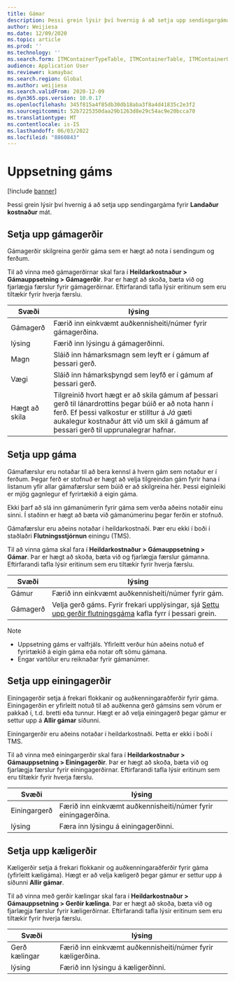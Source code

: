```yaml
---
title: Gámar
description: Þessi grein lýsir því hvernig á að setja upp sendingargáma fyrir kostnaðareininguna Landað.
author: Weijiesa
ms.date: 12/09/2020
ms.topic: article
ms.prod: ''
ms.technology: ''
ms.search.form: ITMContainerTypeTable, ITMContainerTable, ITMContainerUnitTypeTable, ITMRefrigerationTypeTable, ITMContainersListPage, ITMContainers
audience: Application User
ms.reviewer: kamaybac
ms.search.region: Global
ms.author: weijiesa
ms.search.validFrom: 2020-12-09
ms.dyn365.ops.version: 10.0.17
ms.openlocfilehash: 345f815a4f85db30db18aba3f8a4d41835c2e3f2
ms.sourcegitcommit: 52b7225350daa29b1263d8e29c54ac9e20bcca70
ms.translationtype: MT
ms.contentlocale: is-IS
ms.lasthandoff: 06/03/2022
ms.locfileid: "8860843"
---
```

# <a name="shipping-container-setup"></a>Uppsetning gáms

[!include [banner](../../includes/banner.md)]

Þessi grein lýsir því hvernig á að setja upp sendingargáma fyrir **Landaður kostnaður** mát.

## <a name="set-up-shipping-container-types"></a><a id="shipping-container-types"></a>Setja upp gámagerðir

Gámagerðir skilgreina gerðir gáma sem er hægt að nota í sendingum og ferðum.

Til að vinna með gámagerðirnar skal fara í **Heildarkostnaður \> Gámauppsetning \> Gámagerðir**. Þar er hægt að skoða, bæta við og fjarlægja færslur fyrir gámagerðirnar. Eftirfarandi tafla lýsir eritinum sem eru tiltækir fyrir hverja færslu.

| Svæði | lýsing |
|---|---|
| Gámagerð | Færið inn einkvæmt auðkennisheiti/númer fyrir gámagerðina. |
| lýsing | Færið inn lýsingu á gámagerðinni. |
| Magn | Sláið inn hámarksmagn sem leyft er í gámum af þessari gerð. |
| Vægi | Sláið inn hámarksþyngd sem leyfð er í gámum af þessari gerð. |
| Hægt að skila | Tilgreinið hvort hægt er að skila gámum af þessari gerð til lánardrottins þegar búið er að nota hann í ferð. Ef þessi valkostur er stilltur á *Já* gæti aukalegur kostnaður átt við um skil á gámum af þessari gerð til upprunalegrar hafnar. |

## <a name="set-up-shipping-containers"></a>Setja upp gáma

Gámafærslur eru notaðar til að bera kennsl á hvern gám sem notaður er í ferðum. Þegar ferð er stofnuð er hægt að velja tilgreindan gám fyrir hana í listanum yfir allar gámafærslur sem búið er að skilgreina hér. Þessi eiginleiki er mjög gagnlegur ef fyrirtækið á eigin gáma.

Ekki þarf að slá inn gámanúmerin fyrir gáma sem verða aðeins notaðir einu sinni. Í staðinn er hægt að bæta við gámanúmerinu þegar ferðin er stofnuð.

Gámafærslur eru aðeins notaðar í heildarkostnaði. Þær eru ekki í boði í staðlaðri **Flutningsstjórnun** einingu (TMS).

Til að vinna gáma skal fara í **Heildarkostnaður \> Gámauppsetning \> Gámar**. Þar er hægt að skoða, bæta við og fjarlægja færslur gámanna. Eftirfarandi tafla lýsir eritinum sem eru tiltækir fyrir hverja færslu.

| Svæði | lýsing |
|---|---|
| Gámur | Færið inn einkvæmt auðkennisheiti/númer fyrir gám. |
| Gámagerð | Velja gerð gáms. Fyrir frekari upplýsingar, sjá [Settu upp gerðir flutningsgáma](#shipping-container-types) kafla fyrr í þessari grein. |

> [!NOTE]
> - Uppsetning gáms er valfrjáls. Yfirleitt verður hún aðeins notuð ef fyrirtækið á eigin gáma eða notar oft sömu gámana.
> - Engar vartölur eru reiknaðar fyrir gámanúmer.

## <a name="set-up-unit-types"></a><a name="unit-types"></a>Setja upp einingagerðir

Einingagerðir setja á frekari flokkanir og auðkenningaraðferðir fyrir gáma. Einingagerðin er yfirleitt notuð til að auðkenna gerð gámsins sem vörum er pakkað í, t.d. bretti eða tunnur. Hægt er að velja einingagerð þegar gámur er settur upp á **Allir gámar** síðunni.

Einingargerðir eru aðeins notaðar í heildarkostnaði. Þetta er ekki í boði í TMS.

Til að vinna með einingargerðir skal fara í **Heildarkostnaður \> Gámauppsetning \> Einingagerðir**. Þar er hægt að skoða, bæta við og fjarlægja færslur fyrir einingagerðirnar. Eftirfarandi tafla lýsir eritinum sem eru tiltækir fyrir hverja færslu.

| Svæði | lýsing |
|---|---|
| Einingargerð | Færið inn einkvæmt auðkennisheiti/númer fyrir einingagerðina. |
| lýsing | Færa inn lýsingu á einingagerðinni. |

## <a name="set-up-refrigeration-types"></a><a name="refrigeration-types"></a>Setja upp kæligerðir

Kæligerðir setja á frekari flokkanir og auðkenningaraðferðir fyrir gáma (yfirleitt kæligáma). Hægt er að velja kæligerð þegar gámur er settur upp á síðunni **Allir gámar**.

Til að vinna með gerðir kælingar skal fara í **Heildarkostnaður \> Gámauppsetning \> Gerðir kælinga**. Þar er hægt að skoða, bæta við og fjarlægja færslur fyrir kæligerðirnar. Eftirfarandi tafla lýsir eritinum sem eru tiltækir fyrir hverja færslu.

| Svæði | lýsing |
|---|---|
| Gerð kælingar | Færið inn einkvæmt auðkennisheiti/númer fyrir kæligerðina. |
| lýsing | Færið inn lýsingu á kæligerðinni. |
